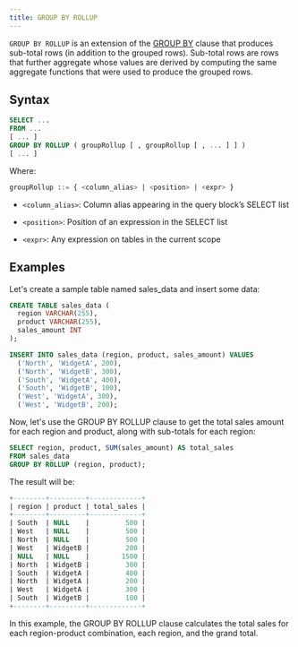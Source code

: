 ```yaml
---
title: GROUP BY ROLLUP
---
```



`GROUP BY ROLLUP` is an extension of the [GROUP BY](index.md) clause that produces sub-total rows (in addition to the grouped rows). Sub-total rows are rows that further aggregate whose values are derived by computing the same aggregate functions that were used to produce the grouped rows.

## Syntax

```sql
SELECT ...
FROM ...
[ ... ]
GROUP BY ROLLUP ( groupRollup [ , groupRollup [ , ... ] ] )
[ ... ]
```

Where:
```sql
groupRollup ::= { <column_alias> | <position> | <expr> }
```

- `<column_alias>`: Column alias appearing in the query block’s SELECT list

- `<position>`: Position of an expression in the SELECT list

- `<expr>`: Any expression on tables in the current scope


## Examples

Let's create a sample table named sales_data and insert some data:
```sql
CREATE TABLE sales_data (
  region VARCHAR(255),
  product VARCHAR(255),
  sales_amount INT
);

INSERT INTO sales_data (region, product, sales_amount) VALUES
  ('North', 'WidgetA', 200),
  ('North', 'WidgetB', 300),
  ('South', 'WidgetA', 400),
  ('South', 'WidgetB', 100),
  ('West', 'WidgetA', 300),
  ('West', 'WidgetB', 200);
```

Now, let's use the GROUP BY ROLLUP clause to get the total sales amount for each region and product, along with sub-totals for each region:
```sql
SELECT region, product, SUM(sales_amount) AS total_sales
FROM sales_data
GROUP BY ROLLUP (region, product);
```

The result will be:
```sql
+--------+---------+-------------+
| region | product | total_sales |
+--------+---------+-------------+
| South  | NULL    |         500 |
| West   | NULL    |         500 |
| North  | NULL    |         500 |
| West   | WidgetB |         200 |
| NULL   | NULL    |        1500 |
| North  | WidgetB |         300 |
| South  | WidgetA |         400 |
| North  | WidgetA |         200 |
| West   | WidgetA |         300 |
| South  | WidgetB |         100 |
+--------+---------+-------------+
```

In this example, the GROUP BY ROLLUP clause calculates the total sales for each region-product combination, each region, and the grand total.